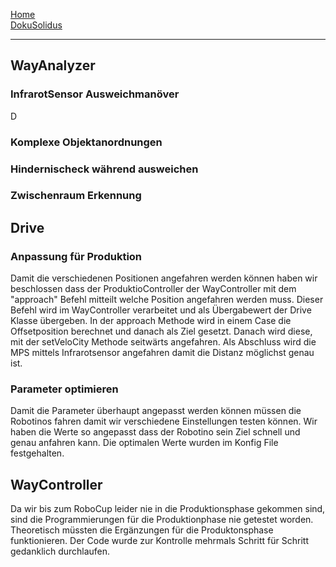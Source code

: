 [Home](home)  
[DokuSolidus](DokuSolidus)  

---------------------

## WayAnalyzer  
### InfrarotSensor Ausweichmanöver  
  
D
  
### Komplexe Objektanordnungen  
  

  
### Hindernischeck während ausweichen   
  

  
### Zwischenraum Erkennung  
  

  
  
## Drive
### Anpassung für Produktion

Damit die verschiedenen Positionen angefahren werden können haben wir beschlossen dass der ProduktioController der WayController mit dem "approach"
Befehl mitteilt welche Position angefahren werden muss. Dieser Befehl wird im WayController verarbeitet und als Übergabewert der Drive Klasse übergeben. In der approach Methode wird in einem Case die Offsetposition berechnet und danach als Ziel gesetzt. Danach wird diese, mit der setVeloCity Methode seitwärts angefahren. Als Abschluss wird die MPS mittels Infrarotsensor angefahren damit die Distanz möglichst genau ist.

### Parameter optimieren
  
Damit die Parameter überhaupt angepasst werden können müssen die Robotinos fahren damit wir verschiedene Einstellungen testen können. Wir haben die Werte so angepasst dass der Robotino sein Ziel schnell und genau anfahren kann. Die optimalen Werte wurden im Konfig File festgehalten.


## WayController  
  
Da wir bis zum RoboCup leider nie in die Produktionsphase gekommen sind, sind die Programmierungen für die Produktionphase nie getestet worden. Theoretisch müssten die Ergänzungen für die Produktonsphase funktionieren. Der Code wurde zur Kontrolle mehrmals Schritt für Schritt gedanklich durchlaufen.